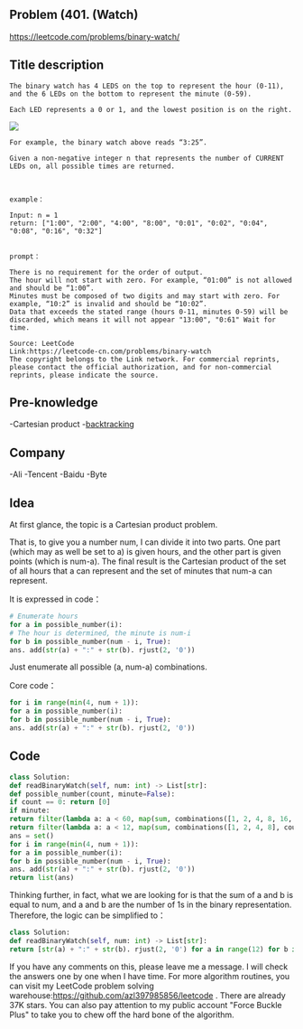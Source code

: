 ## Problem (401. (Watch)

https://leetcode.com/problems/binary-watch/

## Title description

```
The binary watch has 4 LEDS on the top to represent the hour (0-11), and the 6 LEDs on the bottom to represent the minute (0-59).

Each LED represents a 0 or 1, and the lowest position is on the right.
```

![](https://tva1.sinaimg.cn/large/0081Kckwly1gm5szmnbinj31400u0tra.jpg)

```
For example, the binary watch above reads “3:25”.

Given a non-negative integer n that represents the number of CURRENT LEDs on, all possible times are returned.



example：

Input: n = 1
return: ["1:00", "2:00", "4:00", "8:00", "0:01", "0:02", "0:04", "0:08", "0:16", "0:32"]


prompt：

There is no requirement for the order of output.
The hour will not start with zero. For example, “01:00” is not allowed and should be “1:00”.
Minutes must be composed of two digits and may start with zero. For example, “10:2” is invalid and should be “10:02”.
Data that exceeds the stated range (hours 0-11, minutes 0-59) will be discarded, which means it will not appear "13:00", "0:61" Wait for time.

Source: LeetCode
Link:https://leetcode-cn.com/problems/binary-watch
The copyright belongs to the Link network. For commercial reprints, please contact the official authorization, and for non-commercial reprints, please indicate the source.

```

## Pre-knowledge

-Cartesian product -[backtracking](https://github.com/azl397985856/leetcode/blob/master/thinkings/backtrack.md)

## Company

-Ali
-Tencent
-Baidu
-Byte

## Idea

At first glance, the topic is a Cartesian product problem.

That is, to give you a number num, I can divide it into two parts. One part (which may as well be set to a) is given hours, and the other part is given points (which is num-a). The final result is the Cartesian product of the set of all hours that a can represent and the set of minutes that num-a can represent.

It is expressed in code：

```py
# Enumerate hours
for a in possible_number(i):
# The hour is determined, the minute is num-i
for b in possible_number(num - i, True):
ans. add(str(a) + ":" + str(b). rjust(2, '0'))
```

Just enumerate all possible (a, num-a) combinations.

Core code：

```py
for i in range(min(4, num + 1)):
for a in possible_number(i):
for b in possible_number(num - i, True):
ans. add(str(a) + ":" + str(b). rjust(2, '0'))
```

## Code

```py
class Solution:
def readBinaryWatch(self, num: int) -> List[str]:
def possible_number(count, minute=False):
if count == 0: return [0]
if minute:
return filter(lambda a: a < 60, map(sum, combinations([1, 2, 4, 8, 16, 32], count)))
return filter(lambda a: a < 12, map(sum, combinations([1, 2, 4, 8], count)))
ans = set()
for i in range(min(4, num + 1)):
for a in possible_number(i):
for b in possible_number(num - i, True):
ans. add(str(a) + ":" + str(b). rjust(2, '0'))
return list(ans)
```

Thinking further, in fact, what we are looking for is that the sum of a and b is equal to num, and a and b are the number of 1s in the binary representation. Therefore, the logic can be simplified to：

```py
class Solution:
def readBinaryWatch(self, num: int) -> List[str]:
return [str(a) + ":" + str(b). rjust(2, '0') for a in range(12) for b in range(60) if (bin(a)+bin(b)). count('1') == num]
```

If you have any comments on this, please leave me a message. I will check the answers one by one when I have time. For more algorithm routines, you can visit my LeetCode problem solving warehouse:https://github.com/azl397985856/leetcode . There are already 37K stars.
You can also pay attention to my public account "Force Buckle Plus" to take you to chew off the hard bone of the algorithm.
